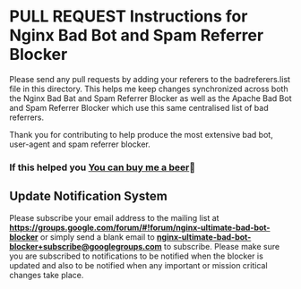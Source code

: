 # PULL REQUEST Instructions for Nginx Bad Bot and Spam Referrer Blocker

Please send any pull requests by adding your referers to the badreferers.list file
in this directory. This helps me keep changes synchronized across both the Nginx Bad Bat and Spam Referrer Blocker
as well as the Apache Bad Bot and Spam Referrer Blocker which use this same centralised list of bad referrers.

Thank you for contributing to help produce the most extensive bad bot, user-agent and spam referrer
blocker.

### If this helped you [You can buy me a beer](https://www.paypal.com/cgi-bin/webscr?cmd=_s-xclick&hosted_button_id=BKF9XT6WHATLG):beer:

## Update Notification System
Please subscribe your email address to the mailing list at **https://groups.google.com/forum/#!forum/nginx-ultimate-bad-bot-blocker**
or simply send a blank email to **nginx-ultimate-bad-bot-blocker+subscribe@googlegroups.com** to subscribe.
Please make sure you are subscribed to notifications to be notified when the blocker is updated and also to be notified when any important or mission critical changes take place.